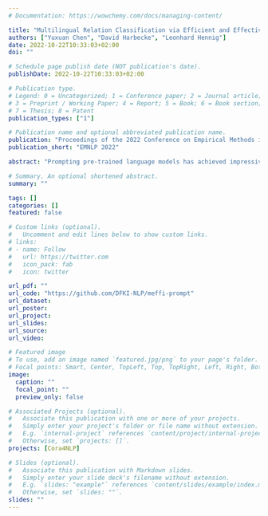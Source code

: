 ```yaml
---
# Documentation: https://wowchemy.com/docs/managing-content/

title: "Multilingual Relation Classification via Efficient and Effective Prompting"
authors: ["Yuxuan Chen", "David Harbecke", "Leonhard Hennig"]
date: 2022-10-22T10:33:03+02:00
doi: ""

# Schedule page publish date (NOT publication's date).
publishDate: 2022-10-22T10:33:03+02:00

# Publication type.
# Legend: 0 = Uncategorized; 1 = Conference paper; 2 = Journal article;
# 3 = Preprint / Working Paper; 4 = Report; 5 = Book; 6 = Book section;
# 7 = Thesis; 8 = Patent
publication_types: ["1"]

# Publication name and optional abbreviated publication name.
publication: "Proceedings of the 2022 Conference on Empirical Methods in Natural Language Processing"
publication_short: "EMNLP 2022"

abstract: "Prompting pre-trained language models has achieved impressive performance on various NLP tasks, especially in low data regimes. Despite the success of prompting in monolingual settings, applying prompt-based methods in multilingual scenarios has been limited to a narrow set of tasks, due to the high cost of handcrafting multilingual prompts. In this paper, we present the first work on prompt-based multilingual relation classification (RC), by introducing an efficient and effective method that constructs prompts from relation triples and involves only minimal translation for the class labels. We evaluate its performance in fully supervised, few-shot and zero-shot scenarios, and analyze its effectiveness across 14 languages, prompt variants, and English-task training in cross-lingual settings. We find that in both fully supervised and few-shot scenarios, our prompt method beats competitive baselines: fine-tuning XLM-R-EM and null prompts. It also outperforms the random baseline by a large margin in zero-shot experiments. Our method requires little in-language knowledge and can be used as a strong baseline for similar multilingual classification tasks."

# Summary. An optional shortened abstract.
summary: ""

tags: []
categories: []
featured: false

# Custom links (optional).
#   Uncomment and edit lines below to show custom links.
# links:
# - name: Follow
#   url: https://twitter.com
#   icon_pack: fab
#   icon: twitter

url_pdf: ""
url_code: "https://github.com/DFKI-NLP/meffi-prompt"
url_dataset:
url_poster:
url_project:
url_slides:
url_source:
url_video:

# Featured image
# To use, add an image named `featured.jpg/png` to your page's folder. 
# Focal points: Smart, Center, TopLeft, Top, TopRight, Left, Right, BottomLeft, Bottom, BottomRight.
image:
  caption: ""
  focal_point: ""
  preview_only: false

# Associated Projects (optional).
#   Associate this publication with one or more of your projects.
#   Simply enter your project's folder or file name without extension.
#   E.g. `internal-project` references `content/project/internal-project/index.md`.
#   Otherwise, set `projects: []`.
projects: [Cora4NLP]

# Slides (optional).
#   Associate this publication with Markdown slides.
#   Simply enter your slide deck's filename without extension.
#   E.g. `slides: "example"` references `content/slides/example/index.md`.
#   Otherwise, set `slides: ""`.
slides: ""
---
```

